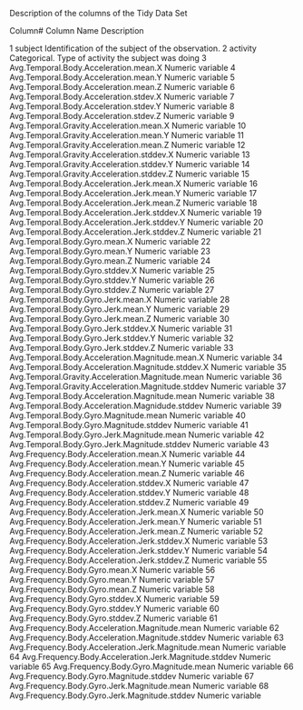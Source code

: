 Description of the columns of the Tidy Data Set

Column#   Column Name   Description

1   subject	                                              Identification of the subject of the observation.
2	  activity	Categorical.                                Type of activity the subject was doing
3	  Avg.Temporal.Body.Acceleration.mean.X	                Numeric variable
4	  Avg.Temporal.Body.Acceleration.mean.Y	                Numeric variable
5	  Avg.Temporal.Body.Acceleration.mean.Z	                Numeric variable
6	  Avg.Temporal.Body.Acceleration.stdev.X	              Numeric variable
7	  Avg.Temporal.Body.Acceleration.stdev.Y	              Numeric variable
8	  Avg.Temporal.Body.Acceleration.stdev.Z	              Numeric variable
9	  Avg.Temporal.Gravity.Acceleration.mean.X	            Numeric variable
10	Avg.Temporal.Gravity.Acceleration.mean.Y	            Numeric variable
11	Avg.Temporal.Gravity.Acceleration.mean.Z	            Numeric variable
12	Avg.Temporal.Gravity.Acceleration.stddev.X	          Numeric variable
13	Avg.Temporal.Gravity.Acceleration.stddev.Y	          Numeric variable
14	Avg.Temporal.Gravity.Acceleration.stddev.Z	          Numeric variable
15	Avg.Temporal.Body.Acceleration.Jerk.mean.X	          Numeric variable
16	Avg.Temporal.Body.Acceleration.Jerk.mean.Y	          Numeric variable
17	Avg.Temporal.Body.Acceleration.Jerk.mean.Z	          Numeric variable
18	Avg.Temporal.Body.Acceleration.Jerk.stddev.X	        Numeric variable
19	Avg.Temporal.Body.Acceleration.Jerk.stddev.Y	        Numeric variable
20	Avg.Temporal.Body.Acceleration.Jerk.stddev.Z	        Numeric variable
21	Avg.Temporal.Body.Gyro.mean.X	                        Numeric variable
22	Avg.Temporal.Body.Gyro.mean.Y	                        Numeric variable
23	Avg.Temporal.Body.Gyro.mean.Z	                        Numeric variable
24	Avg.Temporal.Body.Gyro.stddev.X	                      Numeric variable
25	Avg.Temporal.Body.Gyro.stddev.Y	                      Numeric variable
26	Avg.Temporal.Body.Gyro.stddev.Z	                      Numeric variable
27	Avg.Temporal.Body.Gyro.Jerk.mean.X	                  Numeric variable
28	Avg.Temporal.Body.Gyro.Jerk.mean.Y	                  Numeric variable
29	Avg.Temporal.Body.Gyro.Jerk.mean.Z	                  Numeric variable
30	Avg.Temporal.Body.Gyro.Jerk.stddev.X	                Numeric variable
31	Avg.Temporal.Body.Gyro.Jerk.stddev.Y	                Numeric variable
32	Avg.Temporal.Body.Gyro.Jerk.stddev.Z	                Numeric variable
33	Avg.Temporal.Body.Acceleration.Magnitude.mean.X	      Numeric variable
34	Avg.Temporal.Body.Acceleration.Magnitude.stddev.X	    Numeric variable
35	Avg.Temporal.Gravity.Acceleration.Magnitude.mean	    Numeric variable
36	Avg.Temporal.Gravity.Acceleration.Magnitude.stddev	  Numeric variable
37	Avg.Temporal.Body.Acceleration.Magnitude.mean	        Numeric variable
38	Avg.Temporal.Body.Acceleration.Magnidude.stddev	      Numeric variable
39	Avg.Temporal.Body.Gyro.Magnitude.mean	                Numeric variable
40	Avg.Temporal.Body.Gyro.Magnitude.stddev	              Numeric variable
41	Avg.Temporal.Body.Gyro.Jerk.Magnitude.mean	          Numeric variable
42	Avg.Temporal.Body.Gyro.Jerk.Magnitude.stddev	        Numeric variable
43	Avg.Frequency.Body.Acceleration.mean.X	              Numeric variable
44	Avg.Frequency.Body.Acceleration.mean.Y	              Numeric variable
45	Avg.Frequency.Body.Acceleration.mean.Z	              Numeric variable
46	Avg.Frequency.Body.Acceleration.stddev.X	            Numeric variable
47	Avg.Frequency.Body.Acceleration.stddev.Y	            Numeric variable
48	Avg.Frequency.Body.Acceleration.stddev.Z	            Numeric variable
49	Avg.Frequency.Body.Acceleration.Jerk.mean.X	          Numeric variable
50	Avg.Frequency.Body.Acceleration.Jerk.mean.Y	          Numeric variable
51	Avg.Frequency.Body.Acceleration.Jerk.mean.Z	          Numeric variable
52	Avg.Frequency.Body.Acceleration.Jerk.stddev.X	        Numeric variable
53	Avg.Frequency.Body.Acceleration.Jerk.stddev.Y	        Numeric variable
54	Avg.Frequency.Body.Acceleration.Jerk.stddev.Z	        Numeric variable
55	Avg.Frequency.Body.Gyro.mean.X	                      Numeric variable
56	Avg.Frequency.Body.Gyro.mean.Y	                      Numeric variable
57	Avg.Frequency.Body.Gyro.mean.Z	                      Numeric variable
58	Avg.Frequency.Body.Gyro.stddev.X	                    Numeric variable
59	Avg.Frequency.Body.Gyro.stddev.Y	                    Numeric variable
60	Avg.Frequency.Body.Gyro.stddev.Z	                    Numeric variable
61	Avg.Frequency.Body.Acceleration.Magnitude.mean	      Numeric variable
62	Avg.Frequency.Body.Acceleration.Magnitude.stddev	    Numeric variable
63	Avg.Frequency.Body.Acceleration.Jerk.Magnitude.mean	  Numeric variable
64	Avg.Frequency.Body.Acceleration.Jerk.Magnitude.stddev	Numeric variable
65	Avg.Frequency.Body.Gyro.Magnitude.mean	              Numeric variable
66	Avg.Frequency.Body.Gyro.Magnitude.stddev	            Numeric variable
67	Avg.Frequency.Body.Gyro.Jerk.Magnitude.mean	          Numeric variable
68	Avg.Frequency.Body.Gyro.Jerk.Magnitude.stddev	        Numeric variable
